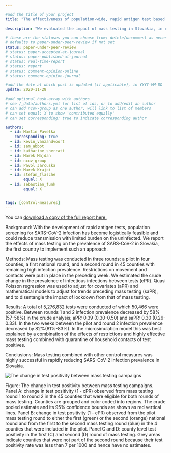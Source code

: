 ```yaml
---

#add the title of your project
title: "The effectiveness of population-wide, rapid antigen test based screening in reducing SARS-CoV-2 infection prevalence in Slovakia" 

description: "We evaluated the impact of mass testing in Slovakia, in combination with other measures put in place around the time, by comparing infection prevalence in each round of testing." 

# these are the statuses you can choose from; delete/uncomment as necessary
# defaults to paper-under-peer-review if not set
status: paper-under-peer-review
# status: paper-accepted-at-journal
# status: paper-published-at-journal
# status: real-time-report
# status: report
# status: comment-opinion-online
# status: comment-opinion-journal

#add the date at which post is updated (if applicable), in YYYY-MM-DD
update: 2020-11-28

#add optional hash-array with authors
# see /_data/authors.yml for list of ids, or to add/edit an author
# can add ncov-group as one author, will link to list of members
# can set equal: X to show 'contributed equally'
# can set corresponding: true to indicate corresponding author

authors:
  - id: Martin Pavelka
    corresponding: true
  - id: kevin_vanzandvoort
  - id: sam_abbot
  - id: katharine_sherratt
  - id: Marek Majdan
  - id: ncov-group
  - id: Pavol Jarcuska
  - id: Marek Krajci
  - id: stefan_flasche 
        equal: X
  - id: sebastian_funk
        equal: X


tags: [control-measures]
---
```


You can [download a copy of the full report here.](reports/Slovak_full.pdf) 

Background: With the development of rapid antigen tests, population screening for SARS-CoV-2 infection has become logistically feasible and could reduce transmission with limited burden on the uninfected. We report the effects of mass testing on the prevalence of SARS-CoV-2 in Slovakia, the first country to implement such an approach.

Methods: Mass testing was conducted in three rounds: a pilot in four counties, a first national round, and a second round in 45 counties with remaining high infection prevalence. Restrictions on movement and contacts were put in place in the preceding week. We estimated the crude change in the prevalence of infectious infections between tests (cPR). Quasi Poisson regression was used to adjust for covariates (aPR) and mathematical models to adjust for trends preceding mass testing (saPR), and to disentangle the impact of lockdown from that of mass testing.

Results: A total of 5,276,832 tests were conducted of which 50,466 were positive. Between rounds 1 and 2 infection prevalence decreased by 58% (57-58%) in the crude analysis; aPR: 0.39 (0.30-0.50) and saPR: 0.30 (0.26-0.33). In the two weeks between the pilot and round 2 infection prevalence decreased by 82%(81%-83%). In the microsimulation model this was best explained by a combination of the effects of restrictions and highly effective mass testing combined with quarantine of household contacts of test positives.

Conclusions: Mass testing combined with other control measures was highly successful in rapidly reducing SARS-CoV-2 infection prevalence in Slovakia.

![The change in test positivity between mass testing campaigns](figures/Slovakia_Figure2.png)

Figure: The change in test positivity between mass testing campaigns. Panel A: change in test positivity (1 - cPR) observed from mass testing round 1 to round 2 in the 45 counties that were eligible for both rounds of mass testing. Counties are grouped and color coded into regions. The crude pooled estimate and its 95% confidence bounds are shown as red vertical lines. Panel B: change in test positivity (1 - cPR) observed from the pilot mass testing round to either the first (green) or the second (orange) national round and from the first to the second mass testing round (blue) in the 4 counties that were included in the pilot. Panel C and D: county level test positivity in the first (C) and second (D) round of mass testing. Grey areas indicate counties that were not part of the second round because their test positivity rate was less than 7 per 1000 and hence have no estimates.
